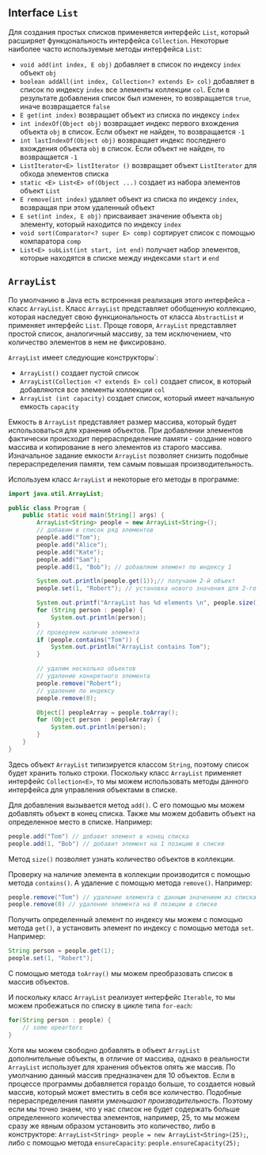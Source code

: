 ## Interface `List`
Для создания простых списков применяется интерфейс `List`, который расширяет функцональность интерфейса `Collection`. Некоторые наиболее часто используемые методы интерфейса `List`:

- `void add(int index, E obj)` добавляет в список по индексу `index` объект `obj`
- `boolean addAll(int index, Collection<? extends E> col)` добавляет в список по индексу `index` все элементы коллекции `col`. Если в результате добавления список был изменен, то возвращается `true`, иначе возвращается `false`
- `E get(int index)` возвращает объект из списка по индексу `index`
- `int indexOf(Object obj)` возвращает индекс первого вхождения объекта `obj` в список. Если объект не найден, то возвращается `-1`
- `int lastIndexOf(Object obj)` возвращает индекс последнего вхождения объекта `obj` в список. Если объект не найден, то возвращается `-1`
- `ListIterator<E> listIterator ()` возвращает объект `ListIterator` для обхода элементов списка
- `static <E> List<E> of(Object ...)` создает из набора элементов объект `List`
- `E remove(int index)` удаляет объект из списка по индексу `index`, возвращая при этом удаленный объект
- `E set(int index, E obj)` присваивает значение объекта `obj` элементу, который находится по индексу `index`
- `void sort(Comparator<? super E> comp)` сортирует список с помощью компаратора `comp`
- `List<E> subList(int start, int end)` получает набор элементов, которые находятся в списке между индексами `start` и `end`


## `ArrayList`
По умолчанию в Java есть встроенная реализация этого интерфейса - класс `ArrayList`. Класс `ArrayList` представляет обобщенную коллекцию, которая наследует свою функциональность от класса `AbstractList` и применяет интерфейс `List`. Проще говоря, `ArrayList` представляет простой список, аналогичный массиву, за тем исключением, что количество элементов в нем не фиксировано.

`ArrayList` имеет следующие конструкторы`:
- `ArrayList()` создает пустой список
- `ArrayList(Collection <? extends E> col)` создает список, в который добавляются все элементы коллекции `col`
- `ArrayList (int capacity)` создает список, который имеет начальную емкость `capacity`

Емкость в `ArrayList` представляет размер массива, который будет использоваться для хранения объектов. При добавлении элементов фактически происходит перераспределение памяти - создание нового массива и копирование в него элементов из старого массива. Изначальное задание емкости `ArrayList` позволяет снизить подобные перераспределения памяти, тем самым повышая производительность.

Используем класс `ArrayList` и некоторые его методы в программе:

```java
import java.util.ArrayList;

public class Program {
    public static void main(String[] args) {
        ArrayList<String> people = new ArrayList<String>();
        // добавим в список ряд элементов
        people.add("Tom");
        people.add("Alice");
        people.add("Kate");
        people.add("Sam");
        people.add(1, "Bob"); // добавляем элемент по индексу 1

        System.out.println(people.get(1));// получаем 2-й объект
        people.set(1, "Robert"); // установка нового значения для 2-го объекта

        System.out.printf("ArrayList has %d elements \n", people.size());
        for (String person : people) {
            System.out.println(person);
        }
        // проверяем наличие элемента
        if (people.contains("Tom")) {
            System.out.println("ArrayList contains Tom");
        }

        // удалим несколько объектов
        // удаление конкретного элемента
        people.remove("Robert");
        // удаление по индексу
        people.remove(0);

        Object[] peopleArray = people.toArray();
        for (Object person : peopleArray) {
            System.out.println(person);
        }
    }
}
```

Здесь объект `ArrayList` типизируется классом `String`, поэтому список будет хранить только строки. Поскольку класс `ArrayList` применяет интерфейс `Collection<E>`, то мы можем использовать методы данного интерфейса для управления объектами в списке.

Для добавления вызывается метод `add()`. С его помощью мы можем добавлять объект в конец списка. Также мы можем добавить объект на определенное место в списке. Например:

```java
people.add("Tom") // добавит элемент в конец списка
people.add(1, "Bob") // добавит элемент на 1 позицию в списке
 ```

Метод `size()` позволяет узнать количество объектов в коллекции.

Проверку на наличие элемента в коллекции производится с помощью метода `contains()`. А удаление с помощью метода `remove()`. Например:

```java
people.remove("Tom") // удаление элемента с данным значением из списка
people.remove(0) // удаление элемента на 0 позиции в списке
 ```

Получить определенный элемент по индексу мы можем с помощью метода `get()`, а установить элемент по индексу с помощью метода `set`. Например:

```java
String person = people.get(1);
people.set(1, "Robert");
```

С помощью метода `toArray()` мы можем преобразовать список в массив объектов.

И поскольку класс `ArrayList` реализует интерфейс `Iterable`, то мы можем пробежаться по списку в цикле типа `for-each`:

```java
for(String person : people) {
    // some opeartors
}
```

Хотя мы можем свободно добавлять в объект `ArrayList` дополнительные объекты, в отличие от массива, однако в реальности `ArrayList` использует для хранения объектов опять же массив. По умолчанию данный массив предназначен для 10 объектов. Если в процессе программы добавляется гораздо больше, то создается новый массив, который может вместить в себя все количество. Подобные перераспределения памяти *уменьшают производительность*. Поэтому если мы точно знаем, что у нас список не будет содержать больше определенного количества элементов, например, 25, то мы можем сразу же явным образом установить это количество, либо в конструкторе: `ArrayList<String> people = new ArrayList<String>(25);`, либо с помощью метода `ensureCapacity`: `people.ensureCapacity(25);`